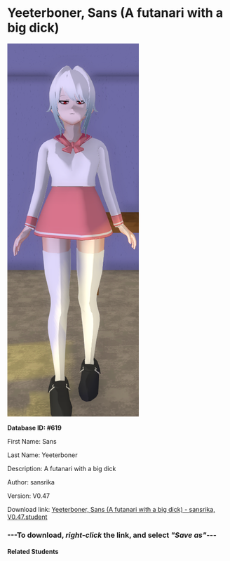 # Yeeterboner, Sans (A futanari with a big dick)

<img src="Files/Yeeterboner, Sans (A futanari with a big dick).png" title="Yeeterboner, Sans (A futanari with a big dick) - sansrika, V0.47">

**Database ID: #619**

First Name: Sans

Last Name: Yeeterboner

Description: A futanari with a big dick

Author: sansrika

Version: V0.47

Download link: <a href="https://raw.githubusercontent.com/Arbiter1223/Daigaku-Gurashi-Custom-Students/master/Students/Files/Yeeterboner%2C%20Sans%20(A%20futanari%20with%20a%20big%20dick)%20-%20sansrika%2C%20V0.47.student">Yeeterboner, Sans (A futanari with a big dick) - sansrika, V0.47.student</a>

### ---**To download, _right-click_ the link, and select _"Save as"_**---

#### Related Students

